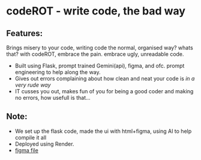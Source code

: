 # codeROT - write code, the bad way 
## Features: 
Brings misery to your code, writing code the normal, organised way? whats that?
with codeROT, embrace the pain. embrace ugly, unreadable code.

- Built using Flask, prompt trained Gemini(api), figma, and ofc. prompt engineering to help along the way.
- Gives out errors complaining about how clean and neat your code is *in a very rude way*
- IT cusses you out, makes fun of you for being a good coder and making no errors, how usefull is that...




## Note:
- We set up the flask code, made the ui with html+figma, using AI to help compile it all
- Deployed using Render.
- [figma file](https://www.figma.com/design/DkrLHszpIodwpagbPZmDfq/badCode?node-id=0-1&t=ZK7TeXUe6C3a5PnH-1)





